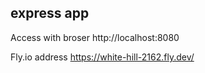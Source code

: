 ## express app

Access with broser http://localhost:8080

Fly.io address https://white-hill-2162.fly.dev/